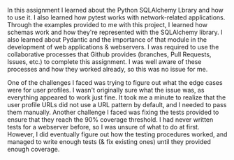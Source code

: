 In this assignment I learned about the Python SQLAlchemy Lbrary and how to use it. I also learned how pytest works with network-related applications. Through the examples provided to me with this project, I learned how schemas work and how they're represented with the SQLAlchemy library. I also learned about Pydantic and the importance of that module in the development of web applications & webservers. I was required to use the collaborative processes that Github provides (branches, Pull Requests, Issues, etc.) to complete this assignment. I was well aware of these processes and how they worked already, so this was no issue for me. 

One of the challenges I faced was trying to figure out what the edge cases were for user profiles. I wasn't originally sure what the issue was, as everything appeared to work just fine. It took me a minute to realize that the user profile URLs did not use a URL pattern by default, and I needed to pass them manually. Another challenge I faced was fixing the tests provided to ensure that they reach the 90% coverage threshold. I had never written tests for a webserver before, so I was unsure of what to do at first. However, I did eventually figure out how the testing procedures worked, and managed to write enough tests (& fix existing ones) until they provided enough coverage.